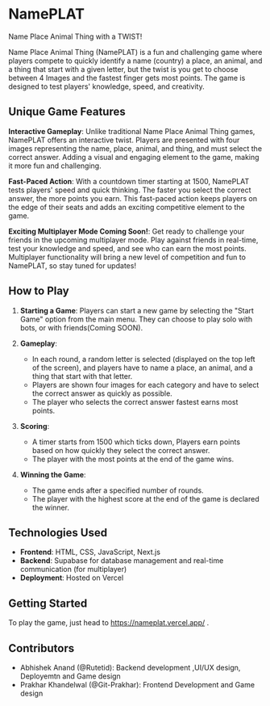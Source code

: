 # NamePLAT
Name Place Animal Thing with a TWIST!

Name Place Animal Thing (NamePLAT) is a fun and challenging game where players compete to quickly identify a name (country) a place, an animal, and a thing that start with a given letter, but the twist is you get to choose between 4 Images and the fastest finger gets most points. The game is designed to test players' knowledge, speed, and creativity.

## Unique Game Features

**Interactive Gameplay**: Unlike traditional Name Place Animal Thing games, NamePLAT offers an interactive twist. Players are presented with four images representing the name, place, animal, and thing, and must select the correct answer. Adding a visual and engaging element to the game, making it more fun and challenging.

**Fast-Paced Action**: With a countdown timer starting at 1500, NamePLAT tests players' speed and quick thinking. The faster you select the correct answer, the more points you earn. This fast-paced action keeps players on the edge of their seats and adds an exciting competitive element to the game.

**Exciting Multiplayer Mode Coming Soon!**: Get ready to challenge your friends in the upcoming multiplayer mode. Play against friends in real-time, test your knowledge and speed, and see who can earn the most points. Multiplayer functionality will bring a new level of competition and fun to NamePLAT, so stay tuned for updates!


## How to Play

1. **Starting a Game**: Players can start a new game by selecting the "Start Game" option from the main menu. They can choose to play solo with bots, or with friends(Coming SOON).

2. **Gameplay**: 
   - In each round, a random letter is selected (displayed on the top left of the screen), and players have to name a place, an animal, and a thing that start with that letter.
   - Players are shown four images for each category and have to select the correct answer as quickly as possible.
   - The player who selects the correct answer fastest earns most points.

3. **Scoring**:
   - A timer starts from 1500 which ticks down, Players earn points based on how quickly they select the correct answer.
   - The player with the most points at the end of the game wins.

4. **Winning the Game**:
   - The game ends after a specified number of rounds.
   - The player with the highest score at the end of the game is declared the winner.

## Technologies Used

- **Frontend**: HTML, CSS, JavaScript, Next.js
- **Backend**: Supabase for database management and real-time communication (for multiplayer)
- **Deployment**: Hosted on Vercel

## Getting Started

To play the game, just head to https://nameplat.vercel.app/ .

## Contributors

- Abhishek Anand (@Rutetid): Backend development ,UI/UX design, Deployemtn and Game design 
- Prakhar Khandelwal (@Git-Prakhar): Frontend Development and Game design



